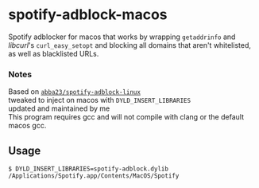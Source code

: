 # spotify-adblock-macos
Spotify adblocker for macos that works by wrapping `getaddrinfo` and *libcurl*'s `curl_easy_setopt` and blocking all domains that aren't whitelisted, as well as blacklisted URLs.

### Notes
Based on [`abba23/spotify-adblock-linux`](https://github.com/abba23/spotify-adblock-linux.git)  
tweaked to inject on macos with `DYLD_INSERT_LIBRARIES`  
updated and maintained by me  
This program requires gcc and will not compile with clang or the default macos gcc.  

## Usage
    $ DYLD_INSERT_LIBRARIES=spotify-adblock.dylib /Applications/Spotify.app/Contents/MacOS/Spotify
